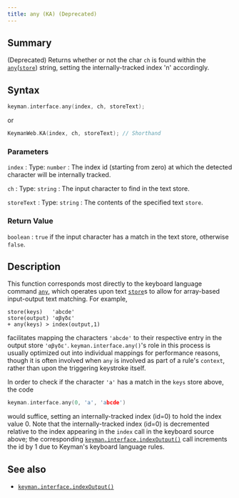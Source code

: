```yaml
---
title: any (KA) (Deprecated)
---
```


## Summary

(Deprecated) Returns whether or not the char `ch` is found within the [`any`](/developer/language/reference/any)([`store`](/developer/language/reference/store)) string, setting the internally-tracked index 'n' accordingly.

## Syntax

```c
keyman.interface.any(index, ch, storeText);
```

or

```c
KeymanWeb.KA(index, ch, storeText); // Shorthand
```

### Parameters

`index`
:   Type: `number`
:   The index id (starting from zero) at which the detected character will be internally tracked.

`ch`
:   Type: `string`
:   The input character to find in the text store.

`storeText`
:   Type: `string`
:   The contents of the specified text `store`.

### Return Value

`boolean`
:   `true` if the input character has a match in the text store, otherwise `false`.

## Description

This function corresponds most directly to the keyboard language command [`any`](/developer/language/reference/any), which operates upon text [`store`](/developer/language/reference/store)s to allow for array-based input-output text matching. For example,

```keyman
store(keys)   'abcde'
store(output) 'αβγδε'
+ any(keys) > index(output,1)
```

facilitates mapping the characters `'abcde'` to their respective entry in the output store `'αβγδε'`. `keyman.interface.any()`'s role in this process is usually optimized out into individual mappings for performance reasons, though it is often involved when `any` is involved as part of a rule's `context`, rather than upon the triggering keystroke itself.

In order to check if the character `'a'` has a match in the `keys` store above, the code

```c
keyman.interface.any(0, 'a', 'abcde')
```

would suffice, setting an internally-tracked index (id=0) to hold the index value 0. Note that the internally-tracked index (id=0) is decremented relative to the index appearing in the `index` call in the keyboard source above; the corresponding [`keyman.interface.indexOutput()`](indexOutput) call increments the id by 1 due to Keyman's keyboard language rules.

## See also

- [`keyman.interface.indexOutput()`](indexOutput)
